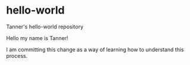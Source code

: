 # hello-world
Tanner's hello-world repository

Hello my name is Tanner!

I am committing this change as a way of learning how to understand this process.
